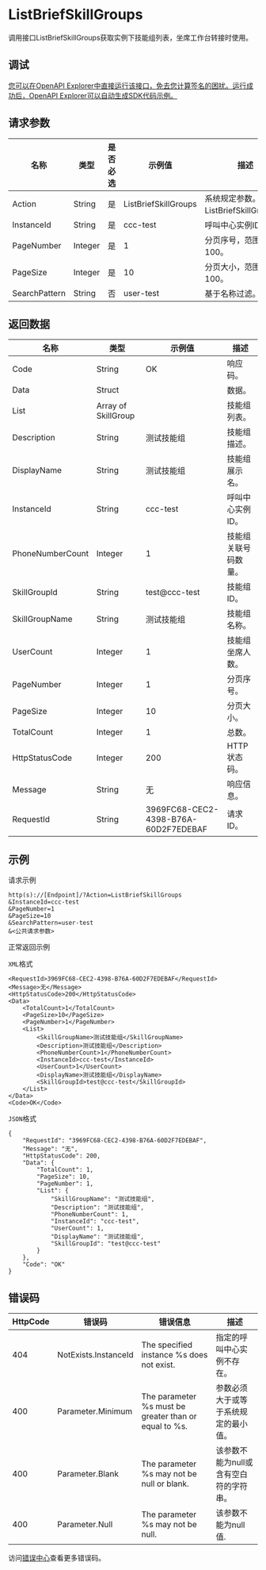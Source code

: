 # ListBriefSkillGroups

调用接口ListBriefSkillGroups获取实例下技能组列表，坐席工作台转接时使用。

## 调试

[您可以在OpenAPI Explorer中直接运行该接口，免去您计算签名的困扰。运行成功后，OpenAPI Explorer可以自动生成SDK代码示例。](https://api.aliyun.com/#product=CCC&api=ListBriefSkillGroups&type=RPC&version=2020-07-01)

## 请求参数

|名称|类型|是否必选|示例值|描述|
|--|--|----|---|--|
|Action|String|是|ListBriefSkillGroups|系统规定参数。取值：ListBriefSkillGroups。 |
|InstanceId|String|是|ccc-test|呼叫中心实例ID。 |
|PageNumber|Integer|是|1|分页序号，范围1-100。 |
|PageSize|Integer|是|10|分页大小，范围1-100。 |
|SearchPattern|String|否|user-test|基于名称过滤。 |

## 返回数据

|名称|类型|示例值|描述|
|--|--|---|--|
|Code|String|OK|响应码。 |
|Data|Struct| |数据。 |
|List|Array of SkillGroup| |技能组列表。 |
|Description|String|测试技能组|技能组描述。 |
|DisplayName|String|测试技能组|技能组展示名。 |
|InstanceId|String|ccc-test|呼叫中心实例ID。 |
|PhoneNumberCount|Integer|1|技能组关联号码数量。 |
|SkillGroupId|String|test@ccc-test|技能组ID。 |
|SkillGroupName|String|测试技能组|技能组名称。 |
|UserCount|Integer|1|技能组坐席人数。 |
|PageNumber|Integer|1|分页序号。 |
|PageSize|Integer|10|分页大小。 |
|TotalCount|Integer|1|总数。 |
|HttpStatusCode|Integer|200|HTTP状态码。 |
|Message|String|无|响应信息。 |
|RequestId|String|3969FC68-CEC2-4398-B76A-60D2F7EDEBAF|请求ID。 |

## 示例

请求示例

```
http(s)://[Endpoint]/?Action=ListBriefSkillGroups
&InstanceId=ccc-test
&PageNumber=1
&PageSize=10
&SearchPattern=user-test
&<公共请求参数>
```

正常返回示例

`XML`格式

```
<RequestId>3969FC68-CEC2-4398-B76A-60D2F7EDEBAF</RequestId>
<Message>无</Message>
<HttpStatusCode>200</HttpStatusCode>
<Data>
    <TotalCount>1</TotalCount>
    <PageSize>10</PageSize>
    <PageNumber>1</PageNumber>
    <List>
        <SkillGroupName>测试技能组</SkillGroupName>
        <Description>测试技能组</Description>
        <PhoneNumberCount>1</PhoneNumberCount>
        <InstanceId>ccc-test</InstanceId>
        <UserCount>1</UserCount>
        <DisplayName>测试技能组</DisplayName>
        <SkillGroupId>test@ccc-test</SkillGroupId>
    </List>
</Data>
<Code>OK</Code>
```

`JSON`格式

```
{
    "RequestId": "3969FC68-CEC2-4398-B76A-60D2F7EDEBAF",
    "Message": "无",
    "HttpStatusCode": 200,
    "Data": {
        "TotalCount": 1,
        "PageSize": 10,
        "PageNumber": 1,
        "List": {
            "SkillGroupName": "测试技能组",
            "Description": "测试技能组",
            "PhoneNumberCount": 1,
            "InstanceId": "ccc-test",
            "UserCount": 1,
            "DisplayName": "测试技能组",
            "SkillGroupId": "test@ccc-test"
        }
    },
    "Code": "OK"
}
```

## 错误码

|HttpCode|错误码|错误信息|描述|
|--------|---|----|--|
|404|NotExists.InstanceId|The specified instance %s does not exist.|指定的呼叫中心实例不存在。|
|400|Parameter.Minimum|The parameter %s must be greater than or equal to %s.|参数必须大于或等于系统规定的最小值。|
|400|Parameter.Blank|The parameter %s may not be null or blank.|该参数不能为null或含有空白符的字符串。|
|400|Parameter.Null|The parameter %s may not be null.|该参数不能为null值.|

访问[错误中心](https://error-center.aliyun.com/status/product/CCC)查看更多错误码。

